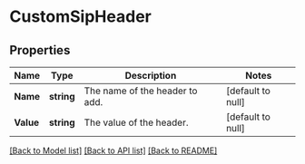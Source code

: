 # CustomSipHeader

## Properties
Name | Type | Description | Notes
------------ | ------------- | ------------- | -------------
**Name** | **string** | The name of the header to add. | [default to null]
**Value** | **string** | The value of the header. | [default to null]

[[Back to Model list]](../README.md#documentation-for-models) [[Back to API list]](../README.md#documentation-for-api-endpoints) [[Back to README]](../README.md)

